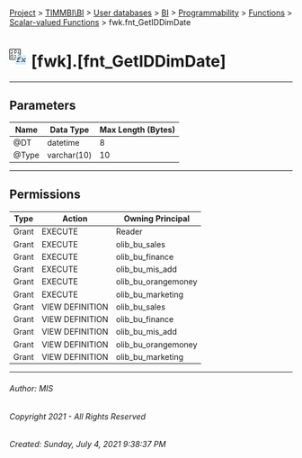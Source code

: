 #### 

[Project](../../../../../../index.md) > [TIMMBI\\BI](../../../../../index.md) > [User databases](../../../../index.md) > [BI](../../../index.md) > [Programmability](../../index.md) > [Functions](../index.md) > [Scalar-valued Functions](Scalar-valued_Functions.md) > fwk.fnt_GetIDDimDate

# ![Scalar-valued Functions](../../../../../../Images/Function_Scalar32.png) [fwk].[fnt_GetIDDimDate]

---

## <a name="#parameters"></a>Parameters

| Name | Data Type | Max Length (Bytes) |
|---|---|---|
| @DT | datetime | 8 |
| @Type | varchar(10) | 10 |


---

## <a name="#permissions"></a>Permissions

| Type | Action | Owning Principal |
|---|---|---|
| Grant | EXECUTE | Reader |
| Grant | EXECUTE | olib_bu_sales |
| Grant | EXECUTE | olib_bu_finance |
| Grant | EXECUTE | olib_bu_mis_add |
| Grant | EXECUTE | olib_bu_orangemoney |
| Grant | EXECUTE | olib_bu_marketing |
| Grant | VIEW DEFINITION | olib_bu_sales |
| Grant | VIEW DEFINITION | olib_bu_finance |
| Grant | VIEW DEFINITION | olib_bu_mis_add |
| Grant | VIEW DEFINITION | olib_bu_orangemoney |
| Grant | VIEW DEFINITION | olib_bu_marketing |


---

###### Author:  MIS

###### Copyright 2021 - All Rights Reserved

###### Created: Sunday, July 4, 2021 9:38:37 PM

